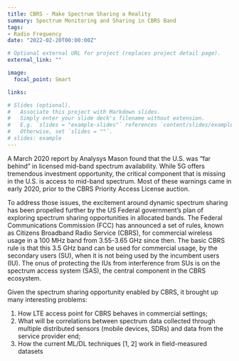 ```yaml
---
title: CBRS - Make Spectrum Sharing a Reality
summary: Spectrum Monitoring and Sharing in CBRS Band
tags:
- Radio Frequency
date: "2022-02-20T00:00:00Z"

# Optional external URL for project (replaces project detail page).
external_link: ""

image:
  focal_point: Smart

links:

# Slides (optional).
#   Associate this project with Markdown slides.
#   Simply enter your slide deck's filename without extension.
#   E.g. `slides = "example-slides"` references `content/slides/example-slides.md`.
#   Otherwise, set `slides = ""`.
# slides: example
---
```

A March 2020 report by Analysys Mason found that the U.S. was “far behind” in licensed mid-band spectrum
availability. While 5G offers tremendous investment opportunity, the critical component that is missing in the
U.S. is access to mid-band spectrum. Most of these warnings came in early 2020, prior to the CBRS Priority
Access License auction.

To address those issues, the excitement around dynamic spectrum sharing has been propelled further by
the US Federal government’s plan of exploring spectrum sharing opportunities in allocated bands. The Federal
Communications Commission (FCC) has announced a set of rules, known as Citizens Broadband Radio Service
(CBRS), for commercial wireless usage in a 100 MHz band from 3.55-3.65 GHz since then. The basic CBRS
rule is that this 3.5 GHz band can be used for commercial usage, by the secondary users (SU), when it is not
being used by the incumbent users (IU). The onus of protecting the IUs from interference from SUs is on the
spectrum access system (SAS), the central component in the CBRS ecosystem.

Given the spectrum sharing opportunity enabled by CBRS, it brought up many interesting problems:
1. How LTE access point for CBRS behaves in commercial settings;
2. What will be correlations between spectrum data collected through multiple distributed sensors (mobile
devices, SDRs) and data from the service provider end;
3. How the current ML/DL techniques [1, 2] work in field-measured datasets
